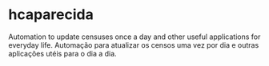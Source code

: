 # hcaparecida

Automation to update censuses once a day and other useful applications for everyday life.
Automação para atualizar os censos uma vez por dia e outras aplicações utéis para o dia a dia.
